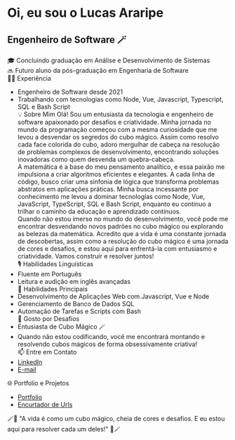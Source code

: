 # Oi, eu sou o Lucas Araripe
## Engenheiro de Software 🪄

🎓 Concluindo graduação em Análise e Desenvolvimento de Sistemas
\
🔜 Futuro aluno da pós-graduação em Engenharia de Software
\
👨‍💻 Experiência
- Engenheiro de Software desde 2021
- Trabalhando com tecnologias como Node, Vue, Javascript, Typescript, SQL e Bash Script
\
💡 Sobre Mim
Olá! Sou um entusiasta da tecnologia e engenheiro de software apaixonado por desafios e criatividade. Minha jornada no mundo da programação começou com a mesma curiosidade que me levou a desvendar os segredos do cubo mágico. Assim como resolvo cada face colorida do cubo, adoro mergulhar de cabeça na resolução de problemas complexos de desenvolvimento, encontrando soluções inovadoras como quem desvenda um quebra-cabeça.
\
A matemática é a base do meu pensamento analítico, e essa paixão me impulsiona a criar algoritmos eficientes e elegantes. A cada linha de código, busco criar uma sinfonia de lógica que transforma problemas abstratos em aplicações práticas. Minha busca incessante por conhecimento me levou a dominar tecnologias como Node, Vue, JavaScript, TypeScript, SQL e Bash Script, enquanto eu continuo a trilhar o caminho da educação e aprendizado contínuos.
\
Quando não estou imerso no mundo do desenvolvimento, você pode me encontrar desvendando novos padrões no cubo mágico ou explorando as belezas da matemática. Acredito que a vida é uma constante jornada de descobertas, assim como a resolução do cubo mágico é uma jornada de cores e desafios, e estou aqui para enfrentá-la com entusiasmo e criatividade. Vamos construir e resolver juntos!
\
🎙️ Habilidades Linguísticas
- Fluente em Português
- Leitura e audição em inglês avançadas
\
💼 Habilidades Principais
- Desenvolvimento de Aplicações Web com Javascript, Vue e Node
- Gerenciamento de Banco de Dados SQL
- Automação de Tarefas e Scripts com Bash
\
🧩 Gosto por Desafios
- Entusiasta de Cubo Mágico 🪄
- Quando não estou codificando, você me encontrará montando e resolvendo cubos mágicos de forma obsessivamente criativa!
\
📫 Entre em Contato
- [LinkedIn]([https://www.linkedin.com/in/seu-perfil-linkedin](https://www.linkedin.com/in/luraripe-dev/))
- [E-mail](mailto:pedro.lucx@gmail.com)

🌐 Portfolio e Projetos
- [Portfolio]([https://github.com/seu-usuario/projeto-1](https://github.com/PedroAraripe/pedroararipe.github.io))
- [Encurtador de Urls]([https://github.com/seu-usuario/projeto-2](https://github.com/PedroAraripe/url_shortner))

🪄🚀 "A vida é como um cubo mágico, cheia de cores e desafios. E eu estou aqui para resolver cada um deles!" 🚀🪄
